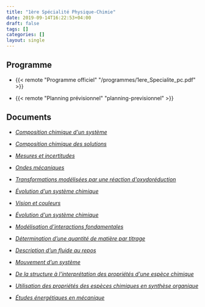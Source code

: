 ```yaml
---
title: "1ère Spécialité Physique-Chimie"
date: 2019-09-14T16:22:53+04:00
draft: false
tags: []
categories: []
layout: single
---
```


## Programme

- {{< remote "Programme officiel" "/programmes/1ere_Specialite_pc.pdf" >}}

- {{< remote "Planning prévisionnel" "planning-previsionnel" >}}

## Documents

- [*Composition chimique d'un système*](chap-1)

- [*Composition chimique des solutions*](chap-2)

- [*Mesures et incertitudes*](chap-3)

- [*Ondes mécaniques*](chap-4)

- [*Transformations modélisées par une réaction d'oxydoréduction*](chap-6)

- [*Évolution d'un système chimique*](chap-7)

- [*Vision et couleurs*](chap-5)

- [*Évolution d'un système chimique*](chap-7)

- [*Modélisation d’interactions fondamentales*](chap-8)

- [*Détermination d’une quantité de matière par titrage*](chap-9)

- [*Description d’un fluide au repos*](chap-10)

- [*Mouvement d’un système*](chap-11)

- [*De la structure à l'interprétation des propriétés d'une espèce chimique*](chap-12)

- [*Utilisation des propriétés des espèces chimiques en synthèse organique*](chap-13)

- [*Études énergétiques en mécanique*](chap-14)
